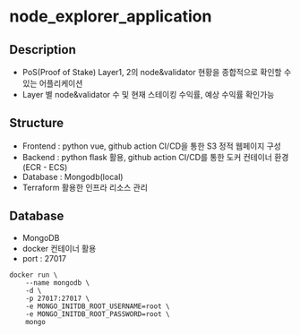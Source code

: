 # node_explorer_application

## Description
- PoS(Proof of Stake) Layer1, 2의 node&validator 현황을 종합적으로 확인할 수 있는 어플리케이션
- Layer 별 node&validator 수 및 현재 스테이킹 수익률, 예상 수익률 확인가능

## Structure
- Frontend : python vue, github action CI/CD을 통한 S3 정적 웹페이지 구성
- Backend : python flask 활용, github action CI/CD를 통한 도커 컨테이너 환경(ECR - ECS)
- Database : Mongodb(local)
- Terraform 활용한 인프라 리소스 관리

## Database
- MongoDB
- docker 컨테이너 활용
- port : 27017
```
docker run \
    --name mongodb \
    -d \
    -p 27017:27017 \
    -e MONGO_INITDB_ROOT_USERNAME=root \
    -e MONGO_INITDB_ROOT_PASSWORD=root \
    mongo
```

